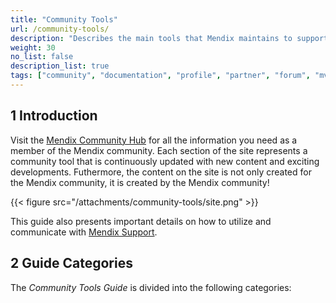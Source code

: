 ```yaml
---
title: "Community Tools"
url: /community-tools/
description: "Describes the main tools that Mendix maintains to support the awesome Mendix community."
weight: 30
no_list: false 
description_list: true
tags: ["community", "documentation", "profile", "partner", "forum", "mvp", "support"]
---
```


## 1 Introduction

Visit the [Mendix Community Hub](https://community.mendix.com/p/community) for all the information you need as a member of the Mendix community. Each section of the site represents a community tool that is continuously updated with new content and exciting developments. Futhermore, the content on the site is not only created for the Mendix community, it is created by the Mendix community!

{{< figure src="/attachments/community-tools/site.png" >}}

This guide also presents important details on how to utilize and communicate with [Mendix Support](/community-tools/support/).

## 2 Guide Categories

The *Community Tools Guide* is divided into the following categories:
